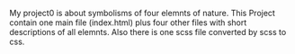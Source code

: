 My project0 is about symbolisms of four elemnts of nature. This Project contain one main file (index.html) plus four other files with short descriptions of all elemnts. Also there is one scss file converted by scss to css.